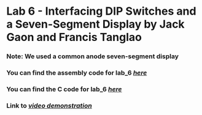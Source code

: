 # Lab 6 - Interfacing DIP Switches and a Seven-Segment Display by Jack Gaon and Francis Tanglao
### Note: We used a common anode seven-segment display
### You can find the assembly code for lab_6 [*here*](https://github.com/fctanglao/IntroductionToMicrocontrollersLabs/blob/main/Lab%206/3-bit_addition_assembly.s)
### You can find the C code for lab_6 [*here*](https://github.com/fctanglao/IntroductionToMicrocontrollersLabs/blob/main/Lab%206/3-bit_addition_c.c)
### Link to [*video demonstration*](https://youtu.be/w3G-XHai6Zk)
